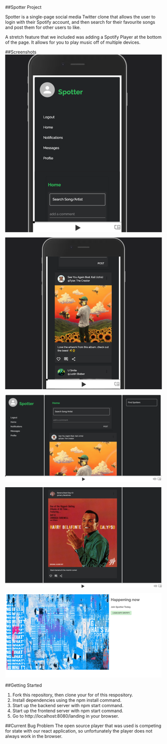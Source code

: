 ##Spotter Project

Spotter is a single-page social media Twitter clone that allows the user to login with their Spotify account, and then search for their favourite songs and post them for other users to like.

A stretch feature that we included was adding a Spotify Player at the bottom of the page. It allows for you to play music off of multiple devices.

##Screenshots
!["New Appointment Form"](https://github.com/SarahKeashly/Spotter/blob/master/docs/Screen%20Shot%202021-12-03%20at%2011.57.48%20AM.png)

!["New Appointment Form"](https://github.com/SarahKeashly/Spotter/blob/master/docs/Screen%20Shot%202021-12-03%20at%2011.57.59%20AM.png)

!["New Appointment Form"](https://github.com/SarahKeashly/Spotter/blob/master/docs/Screen%20Shot%202021-12-03%20at%2011.58.18%20AM.png)

!["New Appointment Form"](https://github.com/SarahKeashly/Spotter/blob/master/docs/Screen%20Shot%202021-12-03%20at%2011.58.56%20AM.png)

!["New Appointment Form"](https://github.com/SarahKeashly/Spotter/blob/master/docs/Screen%20Shot%202021-12-03%20at%2011.59.30%20AM.png)

##Getting Started

1. Fork this repository, then clone your for of this respository.
2. Install dependencies using the npm install command.
3. Start up the backend server with npm start command.
4. Start up the frontend server with npm start command.
5. Go to http://localhost:8080/landing in your browser.

##Current Bug Problem
The open source player that was used is competing for state with our react application, so unfortunately the player does not always work in the browser.
